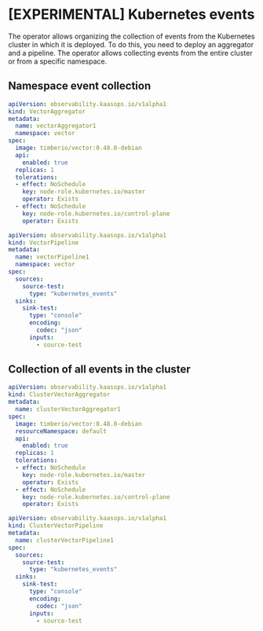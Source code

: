 # [EXPERIMENTAL] Kubernetes events

The operator allows organizing the collection of events from the Kubernetes cluster in which it is deployed.
To do this, you need to deploy an aggregator and a pipeline.
The operator allows collecting events from the entire cluster or from a specific namespace.

## Namespace event collection

```yaml
apiVersion: observability.kaasops.io/v1alpha1
kind: VectorAggregator
metadata:
  name: vectorAggregator1
  namespace: vector
spec:
  image: timberio/vector:0.48.0-debian
  api:
    enabled: true
  replicas: 1
  tolerations:
  - effect: NoSchedule
    key: node-role.kubernetes.io/master
    operator: Exists
  - effect: NoSchedule
    key: node-role.kubernetes.io/control-plane
    operator: Exists
```

```yaml
apiVersion: observability.kaasops.io/v1alpha1
kind: VectorPipeline
metadata:
  name: vectorPipeline1
  namespace: vector
spec:
  sources:
    source-test:
      type: "kubernetes_events"
  sinks:
    sink-test:
      type: "console"
      encoding:
        codec: "json"
      inputs:
        - source-test
```

## Collection of all events in the cluster

```yaml
apiVersion: observability.kaasops.io/v1alpha1
kind: ClusterVectorAggregator
metadata:
  name: clusterVectorAggregator1
spec:
  image: timberio/vector:0.48.0-debian
  resourceNamespace: default
  api:
    enabled: true
  replicas: 1
  tolerations:
  - effect: NoSchedule
    key: node-role.kubernetes.io/master
    operator: Exists
  - effect: NoSchedule
    key: node-role.kubernetes.io/control-plane
    operator: Exists
```

```yaml
apiVersion: observability.kaasops.io/v1alpha1
kind: ClusterVectorPipeline
metadata:
  name: clusterVectorPipeline1
spec:
  sources:
    source-test:
      type: "kubernetes_events"
  sinks:
    sink-test:
      type: "console"
      encoding:
        codec: "json"
      inputs:
        - source-test
```
